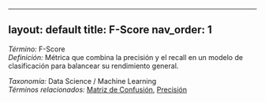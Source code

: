 
---
layout: default
title: F-Score
nav_order: 1
---

*Término:* F-Score  
*Definición:* Métrica que combina la precisión y el recall en un modelo de clasificación para balancear su rendimiento general.

*Taxonomía:* Data Science / Machine Learning  
*Términos relacionados:* [Matriz de Confusión](https://maleniski.github.io/diccionario-angl-tec-mx/docs/alfabeticamente/M/matriz-de-confusin/), [Precisión](https://maleniski.github.io/diccionario-angl-tec-mx/docs/alfabeticamente/P/precisin/)
